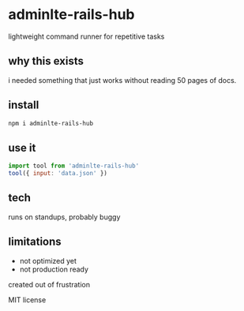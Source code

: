 # adminlte-rails-hub

lightweight command runner for repetitive tasks

## why this exists

i needed something that just works without reading 50 pages of docs.

## install

```bash
npm i adminlte-rails-hub
```

## use it

```js
import tool from 'adminlte-rails-hub'
tool({ input: 'data.json' })
```

## tech

runs on standups, probably buggy

## limitations

- not optimized yet
- not production ready

created out of frustration

MIT license
